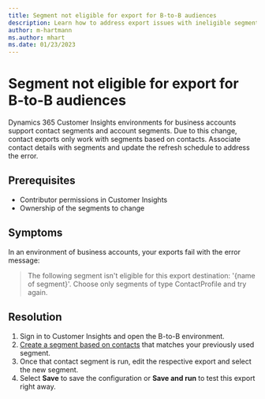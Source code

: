 ```yaml
---
title: Segment not eligible for export for B-to-B audiences
description: Learn how to address export issues with ineligible segments in Dynamics 365 Customer Insights.
author: m-hartmann
ms.author: mhart
ms.date: 01/23/2023
---
```


# Segment not eligible for export for B-to-B audiences

Dynamics 365 Customer Insights environments for business accounts support contact segments and account segments. Due to this change, contact exports only work with segments based on contacts. Associate contact details with segments and update the refresh schedule to address the error.

## Prerequisites

- Contributor permissions in Customer Insights
- Ownership of the segments to change

## Symptoms

In an environment of business accounts, your exports fail with the error message:

> The following segment isn't eligible for this export destination: '{name of segment}'. Choose only segments of type ContactProfile and try again.

## Resolution

1. Sign in to Customer Insights and open the B-to-B environment.
1. [Create a segment based on contacts](/dynamics365/customer-insights/segment-builder) that matches your previously used segment.
1. Once that contact segment is run, edit the respective export and select the new segment.
1. Select **Save** to save the configuration or **Save and run** to test this export right away.
